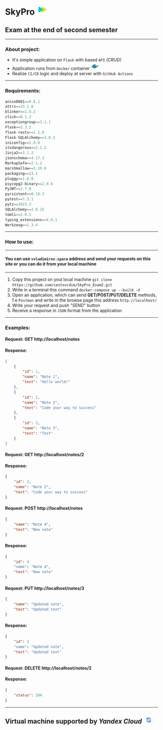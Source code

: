# SkyPro <img src="https://github.com/cestxvcdim/skypro_static/blob/main/icons/skypro_logo.png" width="35">

## Exam at the end of second semester

---

### About project:

- It's simple application on `Flask` with based `API` *(CRUD)*
- Application runs from `Docker` container <img src="https://github.com/devicons/devicon/blob/master/icons/docker/docker-original.svg" width="25">
- Realize `CI/CD` logic and deploy at server with `GitHub Actions`

---

### Requirements:

```python
aniso8601==9.0.1
attrs==23.1.0
blinker==1.6.2
click==8.1.3
exceptiongroup==1.1.1
Flask==2.3.2
flask-restx==1.1.0
Flask-SQLAlchemy==3.0.3
iniconfig==2.0.0
itsdangerous==2.1.2
Jinja2==3.1.2
jsonschema==4.17.3
MarkupSafe==2.1.2
marshmallow==3.19.0
packaging==23.1
pluggy==1.0.0
psycopg2-binary==2.9.6
PyJWT==2.7.0
pyrsistent==0.19.3
pytest==7.3.1
pytz==2023.3
SQLAlchemy==2.0.15
tomli==2.0.1
typing_extensions==4.6.1
Werkzeug==2.3.4
```

---

### How to use:

---

#### You can use `vvladimirov.space` address and send your requests on this site or you can do it from your local machine

---

1) Copy this project on youl local machine `git clone https://github.com/cestxvcdim/SkyPro_Exam2.git`
2) Write in a terminal this command `docker-compose up --build -d`
3) Open an application, which can send **GET/POST/PUT/DELETE** methods, f.e `Postman` and write in the browse page this address `http://localhost/`
4) Write your request and push "SEND" button
5) Receive a response in `JSON` format from the application

---

### Examples:

#### Request: GET http://localhost/notes

#### Response:

```json
[
    {
        "id": 1, 
        "name": "Note 1", 
        "text": "Hello world!"
    }, 
    {
        "id": 2, 
        "name": "Note 2", 
        "text": "Code your way to success"
    }, 
    {
        "id": 3, 
        "name": "Note 3", 
        "text": "Test"
    }
]
```

#### Request: GET http://localhost/notes/2

#### Response:

```json
{
    "id": 2, 
    "name": "Note 2", 
    "text": "Code your way to success"
}
```

#### Request: POST http://localhost/notes

```json
{
    "name": "Note 4", 
    "text": "New note"
}
```

#### Response:

```json
{
    "id": 4
    "name": "Note 4", 
    "text": "New note"
}
```

#### Request: PUT http://localhost/notes/3

```json
{
    "name": "Updated note", 
    "text": "Updated text"
}
```

#### Response: 

```json
{
    "id": 3
    "name": "Updated note", 
    "text": "Updated text"
}
```

#### Request: DELETE http://localhost/notes/2

#### Response:

```json
{
    "status": 204
}
```
---

## Virtual machine supported by _Yandex Cloud_<img src="https://github.com/cestxvcdim/skypro_static/blob/main/icons/yandex_logo.png" width="45">
